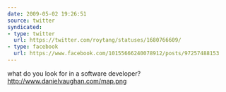 ```yaml
---
date: 2009-05-02 19:26:51
source: twitter
syndicated:
- type: twitter
  url: https://twitter.com/roytang/statuses/1680766609/
- type: facebook
  url: https://www.facebook.com/10155666240078912/posts/97257488153
---
```


what do you look for in a software developer? http://www.danielvaughan.com/map.png